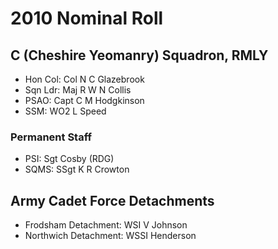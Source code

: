 # 2010 Nominal Roll

## C (Cheshire Yeomanry) Squadron, RMLY

* Hon Col: Col N C Glazebrook
* Sqn Ldr: Maj R W N Collis
* PSAO: Capt C M Hodgkinson
* SSM: WO2 L Speed

### Permanent Staff

* PSI: Sgt Cosby (RDG)
* SQMS: SSgt K R Crowton

## Army Cadet Force Detachments

* Frodsham Detachment: WSI V Johnson
* Northwich Detachment: WSSI Henderson
